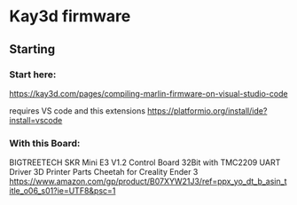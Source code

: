 # Kay3d firmware

## Starting
### Start here:
https://kay3d.com/pages/compiling-marlin-firmware-on-visual-studio-code

requires VS code and this extensions https://platformio.org/install/ide?install=vscode

### With this Board: <br>
BIGTREETECH SKR Mini E3 V1.2 Control Board 32Bit with TMC2209 UART Driver 3D Printer Parts Cheetah for Creality Ender 3 
https://www.amazon.com/gp/product/B07XYW21J3/ref=ppx_yo_dt_b_asin_title_o06_s01?ie=UTF8&psc=1


